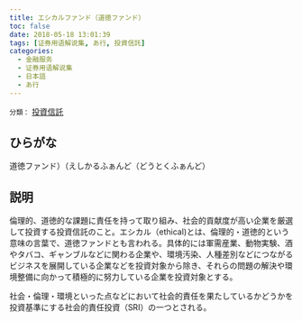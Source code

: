 ```yaml
---
title: エシカルファンド（道徳ファンド）
toc: false
date: 2018-05-18 13:01:39
tags: [证券用语解说集, あ行, 投資信託]
categories:
  - 金融服务
  - 证券用语解说集
  - 日本語
  - あ行
---
```


`分類：` [投資信託](/tags/投資信託/)

## ひらがな

道徳ファンド）（えしかるふぁんど（どうとくふぁんど）

## 説明

倫理的、道徳的な課題に責任を持って取り組み、社会的貢献度が高い企業を厳選して投資する投資信託のこと。エシカル（ethical)とは、倫理的・道徳的という意味の言葉で、道徳ファンドとも言われる。具体的には軍需産業、動物実験、酒やタバコ、ギャンブルなどに関わる企業や、環境汚染、人種差別などにつながるビジネスを展開している企業などを投資対象から除き、それらの問題の解決や環境整備に向かって積極的に努力している企業を投資対象とする。

社会・倫理・環境といった点などにおいて社会的責任を果たしているかどうかを投資基準にする社会的責任投資（SRI）の一つとされる。
